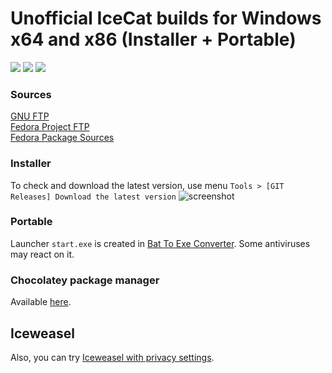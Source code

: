 # Unofficial IceCat builds for Windows x64 and x86 (Installer + Portable)

<p align="left">
  <a href="https://github.com/muslayev/icecat-win64/issues" target="_blank"><img src="https://img.shields.io/github/issues/muslayev/icecat-win64.svg"></a>
  <a href="https://github.com/muslayev/icecat-win64/releases" target="_blank"><img src="https://img.shields.io/github/release/muslayev/icecat-win64.svg"></a>
  <img src="https://img.shields.io/github/downloads/muslayev/icecat-win64/total.svg">
</p>

### Sources
[GNU FTP](https://ftp.gnu.org/gnu/gnuzilla)<br />
[Fedora Project FTP](https://src.fedoraproject.org/lookaside/pkgs/icecat/)<br />
[Fedora Package Sources](https://src.fedoraproject.org/rpms/icecat/)<br />
### Installer
To check and download the latest version, use menu `Tools > [GIT Releases] Download the latest version`
![screenshot](https://raw.githubusercontent.com/muslayev/iceweasel-win64/master/misc/update_menu.png)
### Portable
Launcher `start.exe` is created in [Bat To Exe Converter](http://www.f2ko.de/en/b2e.php). Some antiviruses may react on it.
### Chocolatey package manager
Available [here](https://chocolatey.org/packages/icecat).
## Iceweasel
Also, you can try [Iceweasel with privacy settings](https://github.com/muslayev/iceweasel-win64).

